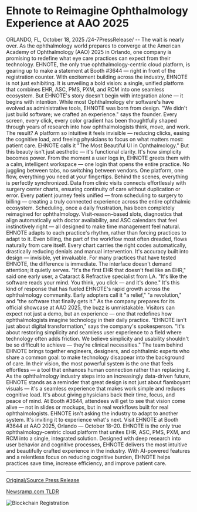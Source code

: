 # Ehnote to Reimagine Ophthalmology Experience at AAO 2025

ORLANDO, FL, October 18, 2025 /24-7PressRelease/ -- The wait is nearly over. As the ophthalmology world prepares to converge at the American Academy of Ophthalmology (AAO) 2025 in Orlando, one company is promising to redefine what eye care practices can expect from their technology. EHNOTE, the only true ophthalmology-centric cloud platform, is gearing up to make a statement at Booth #3644 — right in front of the registration counter.   With excitement building across the industry, EHNOTE is not just exhibiting. It is unveiling a bold vision: a single, unified platform that combines EHR, ASC, PMS, PXM, and RCM into one seamless ecosystem.   But EHNOTE's story doesn't begin with integration alone — it begins with intention. While most Ophthalmology ehr software's have evolved as administrative tools, EHNOTE was born from design. "We didn't just build software; we crafted an experience." says the founder.   Every screen, every click, every color gradient has been thoughtfully shaped through years of research into how ophthalmologists think, move, and work.   The result? A platform so intuitive it feels invisible — reducing clicks, easing the cognitive load, and freeing physicians to focus on what matters most: patient care.   EHNOTE calls it "The Most Beautiful UI in Ophthalmology." But this beauty isn't just aesthetic — it's functional clarity. It's how simplicity becomes power.   From the moment a user logs in, EHNOTE greets them with a calm, intelligent workspace — one login that opens the entire practice. No juggling between tabs, no switching between vendors. One platform, one flow, everything you need at your fingertips.   Behind the scenes, everything is perfectly synchronized. Data from clinic visits connects effortlessly with surgery center charts, ensuring continuity of care without duplication or error. Every patient journey feels unified — from scheduling to surgery to billing — creating a truly connected experience across the entire ophthalmic ecosystem.   Scheduling, once a daily frustration, has been completely reimagined for ophthalmology. Visit-reason–based slots, diagnostics that align automatically with doctor availability, and ASC calendars that feel instinctively right — all designed to make time management feel natural. EHNOTE adapts to each practice's rhythm, rather than forcing practices to adapt to it.   Even billing, the part of the workflow most often dreaded, flows naturally from care itself. Every chart carries the right codes automatically, drastically reducing denials and manual intervention. It's accuracy built into design — invisible, yet invaluable.   For many practices that have tested EHNOTE, the difference is immediate. The interface doesn't demand attention; it quietly serves. "It's the first EHR that doesn't feel like an EHR," said one early user, a Cataract & Refractive specialist from LA. "It's like the software reads your mind. You think, you click — and it's done."   It's this kind of response that has fueled EHNOTE's rapid growth across the ophthalmology community. Early adopters call it "a relief," "a revolution," and "the software that finally gets it."   As the company prepares for its official showcase at AAO 2025, the buzz is unmistakable. Visitors can expect not just a demo, but an experience — one that redefines how ophthalmologists imagine technology in their daily practice.   "EHNOTE isn't just about digital transformation," says the company's spokesperson. "It's about restoring simplicity and seamless user experience to a field where technology often adds friction. We believe simplicity and usability shouldn't be so difficult to achieve — they're clinical necessities."   The team behind EHNOTE brings together engineers, designers, and ophthalmic experts who share a common goal: to make technology disappear into the background of care. In their vision, the most powerful system is the one that feels effortless — a tool that enhances human connection rather than replacing it.   As the ophthalmology industry steps into an increasingly data-driven future, EHNOTE stands as a reminder that great design is not just about flamboyant visuals — it's a seamless experience that makes work simple and reduces cognitive load. It's about giving physicians back their time, focus, and peace of mind.   At Booth #3644, attendees will get to see that vision come alive — not in slides or mockups, but in real workflows built for real ophthalmologists.   EHNOTE isn't asking the industry to adapt to another system. It's inviting it to experience what's next.   Visit EHNOTE at Booth #3644 at AAO 2025, Orlando — October 18–20.   EHNOTE is the only true ophthalmology-centric cloud platform that unites EHR, ASC, PMS, PXM, and RCM into a single, integrated solution. Designed with deep research into user behavior and cognitive processes, EHNOTE delivers the most intuitive and beautifully crafted experience in the industry. With AI-powered features and a relentless focus on reducing cognitive burden, EHNOTE helps practices save time, increase efficiency, and improve patient care. 

---

[Original/Source Press Release](https://www.24-7pressrelease.com/press-release/527798/ehnote-to-reimagine-ophthalmology-experience-at-aao-2025)
                    

[Newsramp.com TLDR](https://newsramp.com/curated-news/ehnote-redefines-ophthalmology-tech-with-seamless-platform-at-aao-2025/5102176c9d64618e178b1f5ab0959000) 

 

 



![Blockchain Registration](https://cdn.newsramp.app/24-7PressRelease/qrcode/2510/18/tiler0k7.webp)